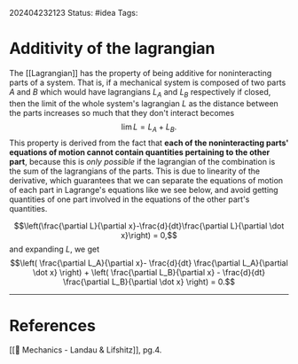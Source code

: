 202404232123
Status: #idea
Tags:

# Additivity of the lagrangian

The [[Lagrangian]] has the property of being additive for noninteracting parts of a system. That is, if a mechanical system is composed of two parts $A$ and $B$ which would have lagrangians $L_A$ and $L_B$ respectively if closed, then the limit of the whole system's lagrangian $L$ as the distance between the parts increases so much that they don't interact becomes 
$$\lim L = L_{A}+ L_B.$$
This property is derived from the fact that **each of the noninteracting parts' equations of motion cannot contain quantities pertaining to the other part**, because this is *only possible* if the lagrangian of the combination is the sum of the lagrangians of the parts. This is due to linearity of the derivative, which guarantees that we can separate the equations of motion of each part in Lagrange's equations like we see below, and avoid getting quantities of one part involved in the equations of the other part's quantities. 

$$\left(\frac{\partial L}{\partial x}-\frac{d}{dt}\frac{\partial L}{\partial \dot x}\right) = 0,$$
and expanding $L$, we get
$$\left( \frac{\partial L_A}{\partial x}- \frac{d}{dt} \frac{\partial L_A}{\partial \dot x} \right) + \left( \frac{\partial L_B}{\partial x} - \frac{d}{dt} \frac{\partial L_B}{\partial \dot x} \right) = 0.$$
___
# References
[[📕 Mechanics - Landau & Lifshitz]], pg.4.